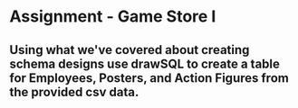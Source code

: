 # Assignment - Game Store I 

## Using what we've covered about creating schema designs use drawSQL to create a table for Employees, Posters, and Action Figures from the provided csv data.